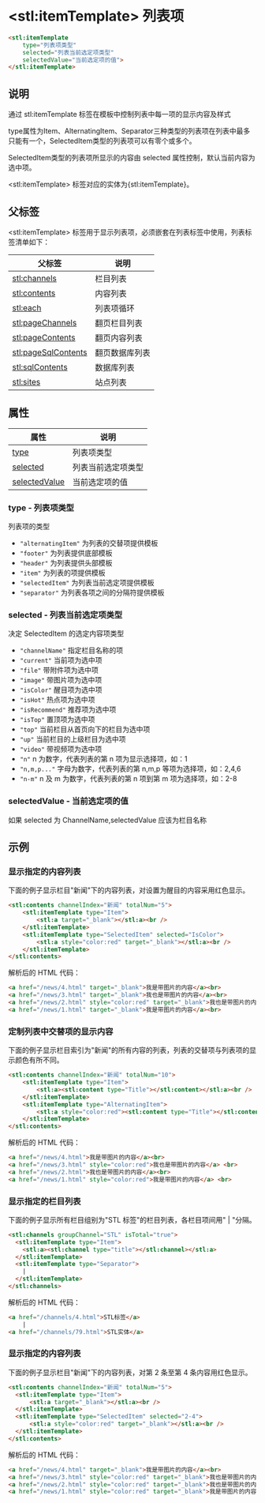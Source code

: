 ﻿---
sidebar: auto
---

# &lt;stl:itemTemplate&gt; 列表项

```html
<stl:itemTemplate
    type="列表项类型"
    selected="列表当前选定项类型"
    selectedValue="当前选定项的值">
</stl:itemTemplate>
```

## 说明

通过 stl:itemTemplate 标签在模板中控制列表中每一项的显示内容及样式

type属性为Item、AlternatingItem、Separator三种类型的列表项在列表中最多只能有一个，SelectedItem类型的列表项可以有零个或多个。

SelectedItem类型的列表项所显示的内容由 selected 属性控制，默认当前内容为选中项。

&lt;stl:itemTemplate&gt; 标签对应的实体为{stl:itemTemplate}。

## 父标签

&lt;stl:itemTemplate&gt; 标签用于显示列表项，必须嵌套在列表标签中使用，列表标签清单如下：

| 父标签                                   | 说明           |
|--------------------------------------------|----------------|
| [stl:channels](../channels/)               | 栏目列表       |
| [stl:contents](../contents/)               | 内容列表       |
| [stl:each](../each/)                       | 列表项循环     |
| [stl:pageChannels](../pageChannels/)       | 翻页栏目列表   |
| [stl:pageContents](../pageContents/)       | 翻页内容列表   |
| [stl:pageSqlContents](../pageSqlContents/) | 翻页数据库列表 |
| [stl:sqlContents](../sqlContents/)         | 数据库列表     |
| [stl:sites](../sites/)                     | 站点列表       |

## 属性

| 属性                                           | 说明               |
|------------------------------------------------|--------------------|
| [type](#type-列表项类型)                       | 列表项类型         |
| [selected](#selected-列表当前选定项类型)       | 列表当前选定项类型 |
| [selectedValue](#selectedvalue-当前选定项的值) | 当前选定项的值     |

### type - 列表项类型

列表项的类型

- `"alternatingItem"` 为列表的交替项提供模板
- `"footer"` 为列表提供底部模板
- `"header"` 为列表提供头部模板
- `"item"` 为列表的项提供模板
- `"selectedItem"` 为列表当前选定项提供模板
- `"separator"` 为列表各项之间的分隔符提供模板

### selected - 列表当前选定项类型

决定 SelectedItem 的选定内容项类型

- `"channelName"` 指定栏目名称的项
- `"current"` 当前项为选中项
- `"file"` 带附件项为选中项
- `"image"` 带图片项为选中项
- `"isColor"` 醒目项为选中项
- `"isHot"` 热点项为选中项
- `"isRecommend"` 推荐项为选中项
- `"isTop"` 置顶项为选中项
- `"top"` 当前栏目从首页向下的栏目为选中项
- `"up"` 当前栏目的上级栏目为选中项
- `"video"` 带视频项为选中项
- `"n"` n 为数字，代表列表的第 n 项为显示选择项，如：1
- `"n,m,p..."` 字母为数字，代表列表的第 n,m,p 等项为选择项，如：2,4,6
- `"n-m"` n 及 m 为数字，代表列表的第 n 项到第 m 项为选择项，如：2-8

### selectedValue - 当前选定项的值

如果 selected 为 ChannelName,selectedValue 应该为栏目名称

## 示例

### 显示指定的内容列表

下面的例子显示栏目"新闻"下的内容列表，对设置为醒目的内容采用红色显示。

```html
<stl:contents channelIndex="新闻" totalNum="5">
    <stl:itemTemplate type="Item">
        <stl:a target="_blank"></stl:a><br />
    </stl:itemTemplate>
    <stl:itemTemplate type="SelectedItem" selected="IsColor">
        <stl:a style="color:red" target="_blank"></stl:a><br />
    </stl:itemTemplate>
</stl:contents>
```

解析后的 HTML 代码：

```html
<a href="/news/4.html" target="_blank">我是带图片的内容</a><br>
<a href="/news/3.html" target="_blank">我也是带图片的内容</a><br>
<a href="/news/2.html" style="color:red" target="_blank">我也是带图片的内容</a><br>
<a href="/news/1.html" target="_blank">我是带图片的内容</a><br>
```

### 定制列表中交替项的显示内容

下面的例子显示栏目索引为"新闻"的所有内容的列表，列表的交替项与列表项的显示颜色有所不同。

```html
<stl:contents channelIndex="新闻" totalNum="10">
    <stl:itemTemplate type="Item">
        <stl:a><stl:content type="Title"></stl:content></stl:a><br />
    </stl:itemTemplate>
    <stl:itemTemplate type="AlternatingItem">
        <stl:a style="color:red"><stl:content type="Title"></stl:content></stl:a> <br />
    </stl:itemTemplate>
</stl:contents>
```

解析后的 HTML 代码：

```html
<a href="/news/4.html">我是带图片的内容</a><br>
<a href="/news/3.html" style="color:red">我也是带图片的内容</a> <br>
<a href="/news/2.html">我也是带图片的内容</a><br>
<a href="/news/1.html" style="color:red">我是带图片的内容</a> <br>
```

### 显示指定的栏目列表

下面的例子显示所有栏目组别为"STL 标签"的栏目列表，各栏目项间用" | "分隔。

```html
<stl:channels groupChannel="STL" isTotal="true">
  <stl:itemTemplate type="Item">
    <stl:a><stl:channel type="title"></stl:channel></stl:a>
  </stl:itemTemplate>
  <stl:itemTemplate type="Separator">
    |
  </stl:itemTemplate>
</stl:channels>
```

解析后的 HTML 代码：

```html
<a href="/channels/4.html">STL标签</a>
    |
<a href="/channels/79.html">STL实体</a>
```

### 显示指定的内容列表

下面的例子显示栏目"新闻"下的内容列表，对第 2 条至第 4 条内容用红色显示。

```html
<stl:contents channelIndex="新闻" totalNum="5">
  <stl:itemTemplate type="Item">
      <stl:a target="_blank"></stl:a><br />
  </stl:itemTemplate>
  <stl:itemTemplate type="SelectedItem" selected="2-4">
      <stl:a style="color:red" target="_blank"></stl:a><br />
  </stl:itemTemplate>
</stl:contents>
```

解析后的 HTML 代码：

```html
<a href="/news/4.html" target="_blank">我是带图片的内容</a><br>
<a href="/news/3.html" style="color:red" target="_blank">我也是带图片的内容</a><br>
<a href="/news/2.html" style="color:red" target="_blank">我也是带图片的内容</a><br>
<a href="/news/1.html" style="color:red" target="_blank">我是带图片的内容</a><br>
```
